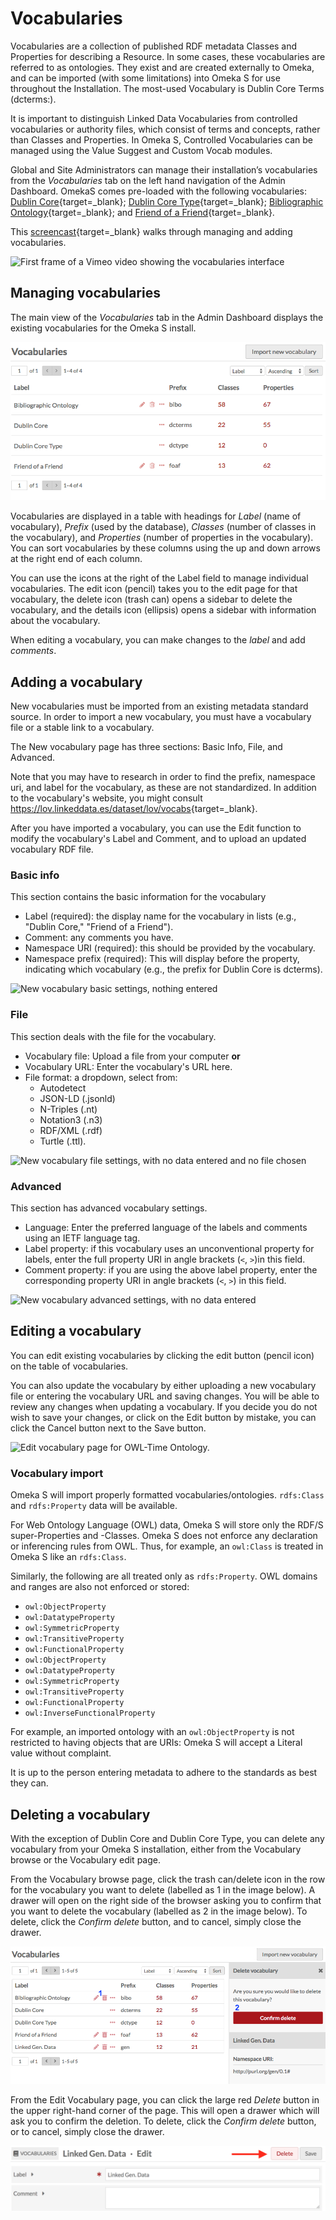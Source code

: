 # Vocabularies

Vocabularies are a collection of published RDF metadata Classes and Properties for describing a Resource. In some cases, these vocabularies are referred to as ontologies. They exist and are created externally to Omeka, and can be imported (with some limitations) into Omeka S for use throughout the Installation. The most-used Vocabulary is Dublin Core Terms (dcterms:). 

It is important to distinguish Linked Data Vocabularies from controlled vocabularies or authority files, which consist of terms and concepts, rather than Classes and Properties. In Omeka S, Controlled Vocabularies can be managed using the Value Suggest and Custom Vocab modules. 

Global and Site Administrators can manage their installation’s vocabularies from the *Vocabularies* tab on the left hand navigation of the Admin Dashboard. OmekaS comes pre-loaded with the following vocabularies: [Dublin Core](http://purl.org/dc/terms/){target=_blank}; [Dublin Core Type](http://purl.org/dc/dcmitype/){target=_blank}; [Bibliographic Ontology](https://bibliontology.com/){target=_blank}; and [Friend of a Friend](http://xmlns.com/foaf/0.1/){target=_blank}. 

This [screencast](https://vimeo.com/449764902){target=_blank} walks through managing and adding vocabularies.

![First frame of a Vimeo video showing the vocabularies interface](contentfiles/VocabsVideo-still.png)

## Managing vocabularies
The main view of the *Vocabularies* tab in the Admin Dashboard displays the existing vocabularies for the Omeka S install. 

![Main view of vocabularies, with columns for label, prefix, classes, and properties counts and information](contentfiles/vocabularies.png)

Vocabularies are displayed in a table with headings for *Label* (name of vocabulary), *Prefix* (used by the database), *Classes* (number of classes in the vocabulary), and *Properties* (number of properties in the vocabulary). You can sort vocabularies by these columns using the up and down arrows at the right end of each column. 

You can use the icons at the right of the Label field to manage individual vocabularies. The edit icon (pencil) takes you to the edit page for that vocabulary, the delete icon (trash can) opens a sidebar to delete the vocabulary, and the details icon (ellipsis) opens a sidebar with information about the vocabulary.

When editing a vocabulary, you can make changes to the *label* and add *comments*. 

## Adding a vocabulary
New vocabularies must be imported from an existing metadata standard source. In order to import a new vocabulary, you must have a vocabulary file or a stable link to a vocabulary.

The New vocabulary page has three sections: Basic Info, File, and Advanced. 

Note that you may have to research in order to find the prefix, namespace uri, and label for the vocabulary, as these are not standardized. In addition to the vocabulary's website, you might consult <https://lov.linkeddata.es/dataset/lov/vocabs>{target=_blank}.

After you have imported a vocabulary, you can use the Edit function to modify the vocabulary's Label and Comment, and to upload an updated vocabulary RDF file. 

### Basic info
This section contains the basic information for the vocabulary

- Label (required): the display name for the vocabulary in lists (e.g., "Dublin Core," "Friend of a Friend").
- Comment: any comments you have. 
- Namespace URI (required): this should be provided by the vocabulary.
- Namespace prefix (required): This will display before the property, indicating which vocabulary (e.g., the prefix for Dublin Core is dcterms).

![New vocabulary basic settings, nothing entered](contentfiles/vocab_addBasicInfo.png)

### File
This section deals with the file for the vocabulary.

- Vocabulary file: Upload a file from your computer **or**
- Vocabulary URL: Enter the vocabulary's URL here. 
- File format: a dropdown, select from:
	- Autodetect
	- JSON-LD (.jsonld)
	- N-Triples (.nt)
	- Notation3 (.n3)
	- RDF/XML (.rdf)
	- Turtle (.ttl).

![New vocabulary file settings, with no data entered and no file chosen](contentfiles/vocab_addFile.png)

### Advanced

This section has advanced vocabulary settings.

- Language: Enter the preferred language of the labels and comments using an IETF language tag. 
- Label property: if this vocabulary uses an unconventional property for labels, enter the full property URI in angle brackets (`<`, `>`)in this field.
- Comment property: if you are using the above label property, enter the corresponding property URI in angle brackets (`<`, `>`) in this field. 

![New vocabulary advanced settings, with no data entered](contentfiles/vocab_addAdvanced.png)

## Editing a vocabulary
You can edit existing vocabularies by clicking the edit button (pencil icon) on the table of vocabularies.

You can also update the vocabulary by either uploading a new vocabulary file or entering the vocabulary URL and saving changes. You will be able to review any changes when updating a vocabulary.
If you decide you do not wish to save your changes, or click on the Edit button by mistake, you can click the Cancel button next to the Save button.

![Edit vocabulary page for OWL-Time Ontology.](contentfiles/vocab_edit.png)

### Vocabulary import
Omeka S will import properly formatted vocabularies/ontologies. `rdfs:Class` and `rdfs:Property` data will be available. 

For Web Ontology Language (OWL) data, Omeka S will store only the RDF/S super-Properties and -Classes. Omeka S does not enforce any declaration or inferencing rules from OWL. Thus, for example, an `owl:Class` is treated in Omeka S like an `rdfs:Class`.

Similarly, the following are all treated only as `rdfs:Property`. OWL domains and ranges are also not enforced or stored:

* `owl:ObjectProperty`
* `owl:DatatypeProperty`
* `owl:SymmetricProperty`
* `owl:TransitiveProperty`
* `owl:FunctionalProperty`
* `owl:ObjectProperty`
* `owl:DatatypeProperty`
* `owl:SymmetricProperty`
* `owl:TransitiveProperty`
* `owl:FunctionalProperty`
* `owl:InverseFunctionalProperty`

For example, an imported ontology with an `owl:ObjectProperty` is not restricted to having objects that are URIs: Omeka S will accept a Literal value without complaint.

It is up to the person entering metadata to adhere to the standards as best they can.

## Deleting a vocabulary
With the exception of Dublin Core and Dublin Core Type, you can delete any vocabulary from your Omeka S installation, either from the Vocabulary browse or the Vocabulary edit page. 

From the Vocabulary browse page, click the trash can/delete icon in the row for the vocabulary you want to delete (labelled as 1 in the image below). A drawer will open on the right side of the browser asking you to confirm that you want to delete the vocabulary (labelled as 2 in the image below). To delete, click the *Confirm delete* button, and to cancel, simply close the drawer. 

![A view of the vocabularies browse page, with a drawer open on the left asking the user to confirm delete. There is a blue number 1 next to the trash can icon and a blue number 2 just to the left of the red "Confirm delete" button.](contentfiles/vocab-delete1.png)

From the Edit Vocabulary page, you can click the large red *Delete* button in the upper right-hand corner of the page. This will open a drawer which will ask you to confirm the deletion. To delete, click the *Confirm delete* button, or to cancel, simply close the drawer. 

![Edit vocabulary page for "Linked Gen. Data". There is no data in the comments field. A red arrow points to a pale red button labelled "Delete"](contentfiles/vocab-delete2.png)

